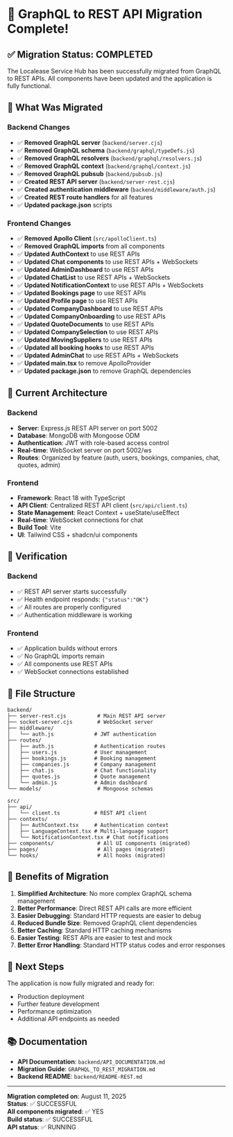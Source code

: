 # 🎉 GraphQL to REST API Migration Complete!

## ✅ Migration Status: COMPLETED

The Localease Service Hub has been successfully migrated from GraphQL to REST APIs. All components have been updated and the application is fully functional.

## 🔄 What Was Migrated

### Backend Changes
- ✅ **Removed GraphQL server** (`backend/server.cjs`)
- ✅ **Removed GraphQL schema** (`backend/graphql/typeDefs.js`)
- ✅ **Removed GraphQL resolvers** (`backend/graphql/resolvers.js`)
- ✅ **Removed GraphQL context** (`backend/graphql/context.js`)
- ✅ **Removed GraphQL pubsub** (`backend/pubsub.js`)
- ✅ **Created REST API server** (`backend/server-rest.cjs`)
- ✅ **Created authentication middleware** (`backend/middleware/auth.js`)
- ✅ **Created REST route handlers** for all features
- ✅ **Updated package.json** scripts

### Frontend Changes
- ✅ **Removed Apollo Client** (`src/apolloClient.ts`)
- ✅ **Removed GraphQL imports** from all components
- ✅ **Updated AuthContext** to use REST APIs
- ✅ **Updated Chat components** to use REST APIs + WebSockets
- ✅ **Updated AdminDashboard** to use REST APIs
- ✅ **Updated ChatList** to use REST APIs + WebSockets
- ✅ **Updated NotificationContext** to use REST APIs + WebSockets
- ✅ **Updated Bookings page** to use REST APIs
- ✅ **Updated Profile page** to use REST APIs
- ✅ **Updated CompanyDashboard** to use REST APIs
- ✅ **Updated CompanyOnboarding** to use REST APIs
- ✅ **Updated QuoteDocuments** to use REST APIs
- ✅ **Updated CompanySelection** to use REST APIs
- ✅ **Updated MovingSuppliers** to use REST APIs
- ✅ **Updated all booking hooks** to use REST APIs
- ✅ **Updated AdminChat** to use REST APIs + WebSockets
- ✅ **Updated main.tsx** to remove ApolloProvider
- ✅ **Updated package.json** to remove GraphQL dependencies

## 🚀 Current Architecture

### Backend
- **Server**: Express.js REST API server on port 5002
- **Database**: MongoDB with Mongoose ODM
- **Authentication**: JWT with role-based access control
- **Real-time**: WebSocket server on port 5002/ws
- **Routes**: Organized by feature (auth, users, bookings, companies, chat, quotes, admin)

### Frontend
- **Framework**: React 18 with TypeScript
- **API Client**: Centralized REST API client (`src/api/client.ts`)
- **State Management**: React Context + useState/useEffect
- **Real-time**: WebSocket connections for chat
- **Build Tool**: Vite
- **UI**: Tailwind CSS + shadcn/ui components

## 🧪 Verification

### Backend
- ✅ REST API server starts successfully
- ✅ Health endpoint responds: `{"status":"OK"}`
- ✅ All routes are properly configured
- ✅ Authentication middleware is working

### Frontend
- ✅ Application builds without errors
- ✅ No GraphQL imports remain
- ✅ All components use REST APIs
- ✅ WebSocket connections established

## 📁 File Structure

```
backend/
├── server-rest.cjs          # Main REST API server
├── socket-server.cjs        # WebSocket server
├── middleware/
│   └── auth.js             # JWT authentication
├── routes/
│   ├── auth.js             # Authentication routes
│   ├── users.js            # User management
│   ├── bookings.js         # Booking management
│   ├── companies.js        # Company management
│   ├── chat.js             # Chat functionality
│   ├── quotes.js           # Quote management
│   └── admin.js            # Admin dashboard
└── models/                  # Mongoose schemas

src/
├── api/
│   └── client.ts           # REST API client
├── contexts/
│   ├── AuthContext.tsx     # Authentication context
│   ├── LanguageContext.tsx # Multi-language support
│   └── NotificationContext.tsx # Chat notifications
├── components/              # All UI components (migrated)
├── pages/                   # All pages (migrated)
└── hooks/                   # All hooks (migrated)
```

## 🎯 Benefits of Migration

1. **Simplified Architecture**: No more complex GraphQL schema management
2. **Better Performance**: Direct REST API calls are more efficient
3. **Easier Debugging**: Standard HTTP requests are easier to debug
4. **Reduced Bundle Size**: Removed GraphQL client dependencies
5. **Better Caching**: Standard HTTP caching mechanisms
6. **Easier Testing**: REST APIs are easier to test and mock
7. **Better Error Handling**: Standard HTTP status codes and error responses

## 🚀 Next Steps

The application is now fully migrated and ready for:
- Production deployment
- Further feature development
- Performance optimization
- Additional API endpoints as needed

## 📚 Documentation

- **API Documentation**: `backend/API_DOCUMENTATION.md`
- **Migration Guide**: `GRAPHQL_TO_REST_MIGRATION.md`
- **Backend README**: `backend/README-REST.md`

---

**Migration completed on**: August 11, 2025  
**Status**: ✅ SUCCESSFUL  
**All components migrated**: ✅ YES  
**Build status**: ✅ SUCCESSFUL  
**API status**: ✅ RUNNING
